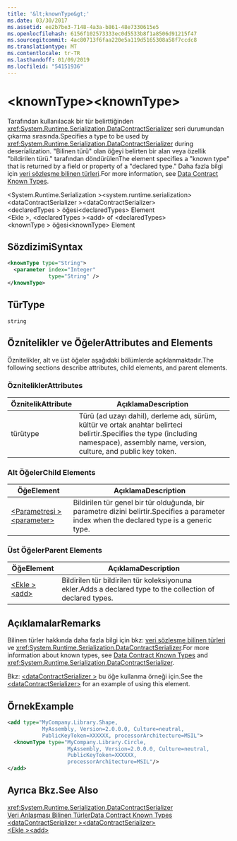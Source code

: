 ```yaml
---
title: '&lt;knownType&gt;'
ms.date: 03/30/2017
ms.assetid: ee2b7be3-7148-4a3a-b861-48e7330615e5
ms.openlocfilehash: 6156f102573333ec0d5533b8f1a8506d91215f47
ms.sourcegitcommit: 4ac80713f6faa220e5a119d5165308a58f7ccdc8
ms.translationtype: MT
ms.contentlocale: tr-TR
ms.lasthandoff: 01/09/2019
ms.locfileid: "54151936"
---
```

# <a name="ltknowntypegt"></a><span data-ttu-id="46086-102">&lt;knownType&gt;</span><span class="sxs-lookup"><span data-stu-id="46086-102">&lt;knownType&gt;</span></span>
<span data-ttu-id="46086-103">Tarafından kullanılacak bir tür belirttiğinden <xref:System.Runtime.Serialization.DataContractSerializer> seri durumundan çıkarma sırasında.</span><span class="sxs-lookup"><span data-stu-id="46086-103">Specifies a type to be used by <xref:System.Runtime.Serialization.DataContractSerializer> during deserialization.</span></span> <span data-ttu-id="46086-104">"Bilinen türü" olan öğeyi belirten bir alan veya özellik "bildirilen türü." tarafından döndürülen</span><span class="sxs-lookup"><span data-stu-id="46086-104">The element specifies a "known type" that is returned by a field or property of a "declared type."</span></span> <span data-ttu-id="46086-105">Daha fazla bilgi için [veri sözleşme bilinen türleri](../../../../../docs/framework/wcf/feature-details/data-contract-known-types.md).</span><span class="sxs-lookup"><span data-stu-id="46086-105">For more information, see [Data Contract Known Types](../../../../../docs/framework/wcf/feature-details/data-contract-known-types.md).</span></span>  
  
 <span data-ttu-id="46086-106">\<System.Runtime.Serialization ></span><span class="sxs-lookup"><span data-stu-id="46086-106">\<system.runtime.serialization></span></span>  
<span data-ttu-id="46086-107">\<dataContractSerializer ></span><span class="sxs-lookup"><span data-stu-id="46086-107">\<dataContractSerializer></span></span>  
<span data-ttu-id="46086-108">\<declaredTypes > öğesi</span><span class="sxs-lookup"><span data-stu-id="46086-108">\<declaredTypes> Element</span></span>  
<span data-ttu-id="46086-109">\<Ekle >, \<declaredTypes ></span><span class="sxs-lookup"><span data-stu-id="46086-109">\<add> of \<declaredTypes></span></span>  
<span data-ttu-id="46086-110">\<knownType > öğesi</span><span class="sxs-lookup"><span data-stu-id="46086-110">\<knownType> Element</span></span>  
  
## <a name="syntax"></a><span data-ttu-id="46086-111">Sözdizimi</span><span class="sxs-lookup"><span data-stu-id="46086-111">Syntax</span></span>  
  
```xml  
<knownType type="String">
  <parameter index="Integer"
             type="String" />
</knownType>
```  
  
## <a name="type"></a><span data-ttu-id="46086-112">Tür</span><span class="sxs-lookup"><span data-stu-id="46086-112">Type</span></span>  
 `string`  
  
## <a name="attributes-and-elements"></a><span data-ttu-id="46086-113">Öznitelikler ve Öğeler</span><span class="sxs-lookup"><span data-stu-id="46086-113">Attributes and Elements</span></span>  
 <span data-ttu-id="46086-114">Öznitelikler, alt ve üst öğeler aşağıdaki bölümlerde açıklanmaktadır.</span><span class="sxs-lookup"><span data-stu-id="46086-114">The following sections describe attributes, child elements, and parent elements.</span></span>  
  
### <a name="attributes"></a><span data-ttu-id="46086-115">Öznitelikler</span><span class="sxs-lookup"><span data-stu-id="46086-115">Attributes</span></span>  
  
|<span data-ttu-id="46086-116">Öznitelik</span><span class="sxs-lookup"><span data-stu-id="46086-116">Attribute</span></span>|<span data-ttu-id="46086-117">Açıklama</span><span class="sxs-lookup"><span data-stu-id="46086-117">Description</span></span>|  
|---------------|-----------------|  
|<span data-ttu-id="46086-118">türü</span><span class="sxs-lookup"><span data-stu-id="46086-118">type</span></span>|<span data-ttu-id="46086-119">Türü (ad uzayı dahil), derleme adı, sürüm, kültür ve ortak anahtar belirteci belirtir.</span><span class="sxs-lookup"><span data-stu-id="46086-119">Specifies the type (including namespace), assembly name, version, culture, and public key token.</span></span>|  
  
### <a name="child-elements"></a><span data-ttu-id="46086-120">Alt Öğeler</span><span class="sxs-lookup"><span data-stu-id="46086-120">Child Elements</span></span>  
  
|<span data-ttu-id="46086-121">Öğe</span><span class="sxs-lookup"><span data-stu-id="46086-121">Element</span></span>|<span data-ttu-id="46086-122">Açıklama</span><span class="sxs-lookup"><span data-stu-id="46086-122">Description</span></span>|  
|-------------|-----------------|  
|[<span data-ttu-id="46086-123">\<Parametresi ></span><span class="sxs-lookup"><span data-stu-id="46086-123">\<parameter></span></span>](../../../../../docs/framework/configure-apps/file-schema/wcf/parameter.md)|<span data-ttu-id="46086-124">Bildirilen tür genel bir tür olduğunda, bir parametre dizini belirtir.</span><span class="sxs-lookup"><span data-stu-id="46086-124">Specifies a parameter index when the declared type is a generic type.</span></span>|  
  
### <a name="parent-elements"></a><span data-ttu-id="46086-125">Üst Öğeler</span><span class="sxs-lookup"><span data-stu-id="46086-125">Parent Elements</span></span>  
  
|<span data-ttu-id="46086-126">Öğe</span><span class="sxs-lookup"><span data-stu-id="46086-126">Element</span></span>|<span data-ttu-id="46086-127">Açıklama</span><span class="sxs-lookup"><span data-stu-id="46086-127">Description</span></span>|  
|-------------|-----------------|  
|[<span data-ttu-id="46086-128">\<Ekle ></span><span class="sxs-lookup"><span data-stu-id="46086-128">\<add></span></span>](../../../../../docs/framework/configure-apps/file-schema/wcf/add-of-declaredtypes-element.md)|<span data-ttu-id="46086-129">Bildirilen tür bildirilen tür koleksiyonuna ekler.</span><span class="sxs-lookup"><span data-stu-id="46086-129">Adds a declared type to the collection of declared types.</span></span>|  
  
## <a name="remarks"></a><span data-ttu-id="46086-130">Açıklamalar</span><span class="sxs-lookup"><span data-stu-id="46086-130">Remarks</span></span>  
 <span data-ttu-id="46086-131">Bilinen türler hakkında daha fazla bilgi için bkz: [veri sözleşme bilinen türleri](../../../../../docs/framework/wcf/feature-details/data-contract-known-types.md) ve <xref:System.Runtime.Serialization.DataContractSerializer>.</span><span class="sxs-lookup"><span data-stu-id="46086-131">For more information about known types, see [Data Contract Known Types](../../../../../docs/framework/wcf/feature-details/data-contract-known-types.md) and <xref:System.Runtime.Serialization.DataContractSerializer>.</span></span>  
  
 <span data-ttu-id="46086-132">Bkz: [ \<dataContractSerializer >](../../../../../docs/framework/configure-apps/file-schema/wcf/datacontractserializer-element.md) bu öğe kullanma örneği için.</span><span class="sxs-lookup"><span data-stu-id="46086-132">See the [\<dataContractSerializer>](../../../../../docs/framework/configure-apps/file-schema/wcf/datacontractserializer-element.md) for an example of using this element.</span></span>  
  
## <a name="example"></a><span data-ttu-id="46086-133">Örnek</span><span class="sxs-lookup"><span data-stu-id="46086-133">Example</span></span>  
  
```xml  
<add type="MyCompany.Library.Shape,
           MyAssembly, Version=2.0.0.0, Culture=neutral,
           PublicKeyToken=XXXXXX, processorArchitecture=MSIL">
  <knownType type="MyCompany.Library.Circle,
                   MyAssembly, Version=2.0.0.0, Culture=neutral,
                   PublicKeyToken=XXXXXX,
                   processorArchitecture=MSIL"/>
</add>
```  
  
## <a name="see-also"></a><span data-ttu-id="46086-134">Ayrıca Bkz.</span><span class="sxs-lookup"><span data-stu-id="46086-134">See Also</span></span>  
 <xref:System.Runtime.Serialization.DataContractSerializer>  
 [<span data-ttu-id="46086-135">Veri Anlaşması Bilinen Türler</span><span class="sxs-lookup"><span data-stu-id="46086-135">Data Contract Known Types</span></span>](../../../../../docs/framework/wcf/feature-details/data-contract-known-types.md)  
 [<span data-ttu-id="46086-136">\<dataContractSerializer ></span><span class="sxs-lookup"><span data-stu-id="46086-136">\<dataContractSerializer></span></span>](../../../../../docs/framework/configure-apps/file-schema/wcf/datacontractserializer-element.md)  
 [<span data-ttu-id="46086-137">\<Ekle ></span><span class="sxs-lookup"><span data-stu-id="46086-137">\<add></span></span>](../../../../../docs/framework/configure-apps/file-schema/wcf/add-of-declaredtypes-element.md)
